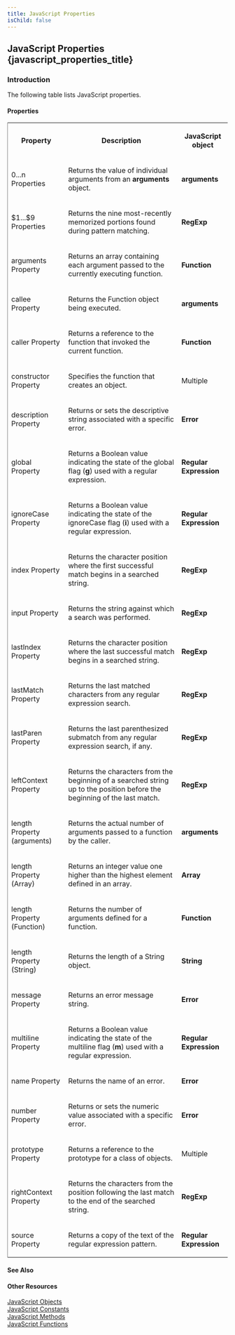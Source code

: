 ```yaml
---
title: JavaScript Properties
isChild: false
---
```


## JavaScript Properties {javascript_properties_title}

### Introduction 

 The following table lists JavaScript properties.

#### Properties 

<div id="sectionSection0" class="section" name="collapseableSection" style="" expanded="true">
  <div class="caption"></div>
  <div class="tableSection">
    <table width="50%" cellspacing="2" cellpadding="5" frame="lhs">
      <tr>
        <th>
          <p xmlns:util="util">
            Property
          </p>
        </th>
        <th>
          <p xmlns:util="util">
            Description
          </p>
        </th>
        <th>
          <p xmlns:util="util">
            JavaScript object
          </p>
        </th>
      </tr>
      <tr>
        <td>
          <p xmlns:util="util">
            0...n Properties
          </p>
        </td>
        <td>
          <p xmlns:util="util">
            Returns the value of individual arguments from an <b>arguments</b> object.
          </p>
        </td>
        <td>
          <p xmlns:util="util">
            <b>arguments</b>
          </p>
        </td>
      </tr>
      <tr>
        <td>
          <p xmlns:util="util">
            $1...$9 Properties
          </p>
        </td>
        <td>
          <p xmlns:util="util">
            Returns the nine most-recently memorized portions found during pattern matching.
          </p>
        </td>
        <td>
          <p xmlns:util="util">
            <b>RegExp</b>
          </p>
        </td>
      </tr>
      <tr>
        <td>
          <p xmlns:util="util">
            arguments Property
          </p>
        </td>
        <td>
          <p xmlns:util="util">
            Returns an array containing each argument passed to the currently executing function.
          </p>
        </td>
        <td>
          <p xmlns:util="util">
            <b>Function</b>
          </p>
        </td>
      </tr>
      <tr>
        <td>
          <p xmlns:util="util">
            callee Property
          </p>
        </td>
        <td>
          <p xmlns:util="util">
            Returns the <span sdata="langKeyword" value="Function"><span class="keyword">Function</span></span> object being executed.
          </p>
        </td>
        <td>
          <p xmlns:util="util">
            <b>arguments</b>
          </p>
        </td>
      </tr>
      <tr>
        <td>
          <p xmlns:util="util">
            caller Property
          </p>
        </td>
        <td>
          <p xmlns:util="util">
            Returns a reference to the function that invoked the current function.
          </p>
        </td>
        <td>
          <p xmlns:util="util">
            <b>Function</b>
          </p>
        </td>
      </tr>
      <tr>
        <td>
          <p xmlns:util="util">
            constructor Property
          </p>
        </td>
        <td>
          <p xmlns:util="util">
            Specifies the function that creates an object.
          </p>
        </td>
        <td>
          <p xmlns:util="util">
            Multiple
          </p>
        </td>
      </tr>
      <tr>
        <td>
          <p xmlns:util="util">
            description Property
          </p>
        </td>
        <td>
          <p xmlns:util="util">
            Returns or sets the descriptive string associated with a specific error.
          </p>
        </td>
        <td>
          <p xmlns:util="util">
            <b>Error</b>
          </p>
        </td>
      </tr>
      <tr>
        <td>
          <p xmlns:util="util">
            global Property
          </p>
        </td>
        <td>
          <p xmlns:util="util">
            Returns a Boolean value indicating the state of the global flag (<b>g</b>) used with a regular expression.
          </p>
        </td>
        <td>
          <p xmlns:util="util">
            <b>Regular Expression</b>
          </p>
        </td>
      </tr>
      <tr>
        <td>
          <p xmlns:util="util">
            ignoreCase Property
          </p>
        </td>
        <td>
          <p xmlns:util="util">
            Returns a Boolean value indicating the state of the ignoreCase flag (<b>i</b>) used with a regular expression.
          </p>
        </td>
        <td>
          <p xmlns:util="util">
            <b>Regular Expression</b>
          </p>
        </td>
      </tr>
      <tr>
        <td>
          <p xmlns:util="util">
            index Property
          </p>
        </td>
        <td>
          <p xmlns:util="util">
            Returns the character position where the first successful match begins in a searched string.
          </p>
        </td>
        <td>
          <p xmlns:util="util">
            <b>RegExp</b>
          </p>
        </td>
      </tr>
      <tr>
        <td>
          <p xmlns:util="util">
            input Property
          </p>
        </td>
        <td>
          <p xmlns:util="util">
            Returns the string against which a search was performed.
          </p>
        </td>
        <td>
          <p xmlns:util="util">
            <b>RegExp</b>
          </p>
        </td>
      </tr>
      <tr>
        <td>
          <p xmlns:util="util">
            lastIndex Property
          </p>
        </td>
        <td>
          <p xmlns:util="util">
            Returns the character position where the last successful match begins in a searched string.
          </p>
        </td>
        <td>
          <p xmlns:util="util">
            <b>RegExp</b>
          </p>
        </td>
      </tr>
      <tr>
        <td>
          <p xmlns:util="util">
            lastMatch Property
          </p>
        </td>
        <td>
          <p xmlns:util="util">
            Returns the last matched characters from any regular expression search.
          </p>
        </td>
        <td>
          <p xmlns:util="util">
            <b>RegExp</b>
          </p>
        </td>
      </tr>
      <tr>
        <td>
          <p xmlns:util="util">
            lastParen Property
          </p>
        </td>
        <td>
          <p xmlns:util="util">
            Returns the last parenthesized submatch from any regular expression search, if any.
          </p>
        </td>
        <td>
          <p xmlns:util="util">
            <b>RegExp</b>
          </p>
        </td>
      </tr>
      <tr>
        <td>
          <p xmlns:util="util">
            leftContext Property
          </p>
        </td>
        <td>
          <p xmlns:util="util">
            Returns the characters from the beginning of a searched string up to the position before the beginning of the last match.
          </p>
        </td>
        <td>
          <p xmlns:util="util">
            <b>RegExp</b>
          </p>
        </td>
      </tr>
      <tr>
        <td>
          <p xmlns:util="util">
            length Property (arguments)
          </p>
        </td>
        <td>
          <p xmlns:util="util">
            Returns the actual number of arguments passed to a function by the caller.
          </p>
        </td>
        <td>
          <p xmlns:util="util">
            <b>arguments</b>
          </p>
        </td>
      </tr>
      <tr>
        <td>
          <p xmlns:util="util">
            length Property (Array)
          </p>
        </td>
        <td>
          <p xmlns:util="util">
            Returns an integer value one higher than the highest element defined in an array.
          </p>
        </td>
        <td>
          <p xmlns:util="util">
            <b>Array</b>
          </p>
        </td>
      </tr>
      <tr>
        <td>
          <p xmlns:util="util">
            length Property (Function)
          </p>
        </td>
        <td>
          <p xmlns:util="util">
            Returns the number of arguments defined for a function.
          </p>
        </td>
        <td>
          <p xmlns:util="util">
            <b>Function</b>
          </p>
        </td>
      </tr>
      <tr>
        <td>
          <p xmlns:util="util">
            length Property (String)
          </p>
        </td>
        <td>
          <p xmlns:util="util">
            Returns the length of a <span sdata="langKeyword" value="String"><span class="keyword">String</span></span> object.
          </p>
        </td>
        <td>
          <p xmlns:util="util">
            <b>String</b>
          </p>
        </td>
      </tr>
      <tr>
        <td>
          <p xmlns:util="util">
            message Property
          </p>
        </td>
        <td>
          <p xmlns:util="util">
            Returns an error message string.
          </p>
        </td>
        <td>
          <p xmlns:util="util">
            <b>Error</b>
          </p>
        </td>
      </tr>
      <tr>
        <td>
          <p xmlns:util="util">
            multiline Property
          </p>
        </td>
        <td>
          <p xmlns:util="util">
            Returns a Boolean value indicating the state of the multiline flag (<b>m</b>) used with a regular expression.
          </p>
        </td>
        <td>
          <p xmlns:util="util">
            <b>Regular Expression</b>
          </p>
        </td>
      </tr>
      <tr>
        <td>
          <p xmlns:util="util">
            name Property
          </p>
        </td>
        <td>
          <p xmlns:util="util">
            Returns the name of an error.
          </p>
        </td>
        <td>
          <p xmlns:util="util">
            <b>Error</b>
          </p>
        </td>
      </tr>
      <tr>
        <td>
          <p xmlns:util="util">
            number Property
          </p>
        </td>
        <td>
          <p xmlns:util="util">
            Returns or sets the numeric value associated with a specific error.
          </p>
        </td>
        <td>
          <p xmlns:util="util">
            <b>Error</b>
          </p>
        </td>
      </tr>
      <tr>
        <td>
          <p xmlns:util="util">
            prototype Property
          </p>
        </td>
        <td>
          <p xmlns:util="util">
            Returns a reference to the prototype for a class of objects.
          </p>
        </td>
        <td>
          <p xmlns:util="util">
            Multiple
          </p>
        </td>
      </tr>
      <tr>
        <td>
          <p xmlns:util="util">
            rightContext Property
          </p>
        </td>
        <td>
          <p xmlns:util="util">
            Returns the characters from the position following the last match to the end of the searched string.
          </p>
        </td>
        <td>
          <p xmlns:util="util">
            <b>RegExp</b>
          </p>
        </td>
      </tr>
      <tr>
        <td>
          <p xmlns:util="util">
            source Property
          </p>
        </td>
        <td>
          <p xmlns:util="util">
            Returns a copy of the text of the regular expression pattern.
          </p>
        </td>
        <td>
          <p xmlns:util="util">
            <b>Regular Expression</b>
          </p>
        </td>
      </tr>
    </table>
  </div>
</div>

#### See Also 

<div id="seeAlsoSection" class="section" name="collapseableSection" style="">
  <h4 class="subHeading">
    Other Resources
  </h4>
  <div class="seeAlsoStyle">
    <span sdata="link" xmlns:util="util"><a href="4a29a831-41c9-4843-9385-c3879e385585.htm">JavaScript Objects</a></span>
  </div>
  <div class="seeAlsoStyle">
    <span sdata="link" xmlns:util="util"><a href="35b141cc-8116-47b1-bc0b-0f22e182f7e7.htm">JavaScript Constants</a></span>
  </div>
  <div class="seeAlsoStyle">
    <span sdata="link" xmlns:util="util"><a href="003747e2-7860-4c96-b129-5180ae0fe745.htm">JavaScript Methods</a></span>
  </div>
  <div class="seeAlsoStyle">
    <span sdata="link" xmlns:util="util"><a href="63cf9c47-9312-40c1-a4af-84547a7e5512.htm">JavaScript Functions</a></span>
  </div>
</div>

